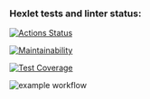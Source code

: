 ### Hexlet tests and linter status:
[![Actions Status](https://github.com/artemevpaul/java-project-78/actions/workflows/hexlet-check.yml/badge.svg)](https://github.com/artemevpaul/java-project-78/actions)

[![Maintainability](https://api.codeclimate.com/v1/badges/1e24e36615acf8113914/maintainability)](https://codeclimate.com/github/artemevpaul/java-project-78/maintainability)

[![Test Coverage](https://api.codeclimate.com/v1/badges/1e24e36615acf8113914/test_coverage)](https://codeclimate.com/github/artemevpaul/java-project-78/test_coverage)

![example workflow](https://github.com/artemevpaul/java-project-71/actions/workflows/main.yml/badge.svg)